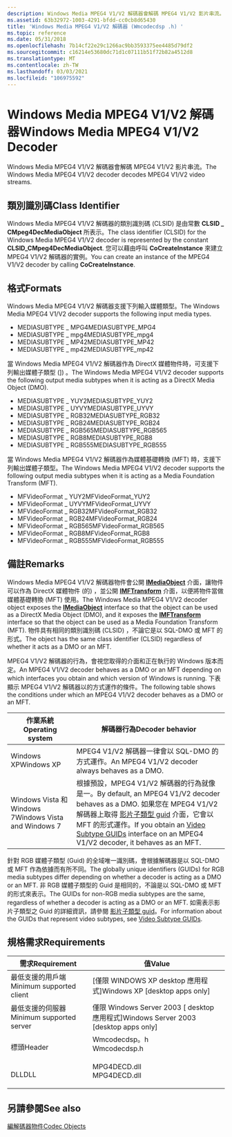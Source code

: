 ```yaml
---
description: Windows Media MPEG4 V1/V2 解碼器會解碼 MPEG4 V1/V2 影片串流。
ms.assetid: 63b32972-1003-4291-bfdd-cc0cb8d65430
title: 'Windows Media MPEG4 V1/V2 解碼器 (Wmcodecdsp .h) '
ms.topic: reference
ms.date: 05/31/2018
ms.openlocfilehash: 7b14cf22e29c1266ac9bb3593375ee4485d79df2
ms.sourcegitcommit: c16214e53680dc71d1c07111b51f72b82a4512d8
ms.translationtype: MT
ms.contentlocale: zh-TW
ms.lasthandoff: 03/03/2021
ms.locfileid: "106975592"
---
```

# <a name="windows-media-mpeg4-v1v2-decoder"></a><span data-ttu-id="0c813-103">Windows Media MPEG4 V1/V2 解碼器</span><span class="sxs-lookup"><span data-stu-id="0c813-103">Windows Media MPEG4 V1/V2 Decoder</span></span>

<span data-ttu-id="0c813-104">Windows Media MPEG4 V1/V2 解碼器會解碼 MPEG4 V1/V2 影片串流。</span><span class="sxs-lookup"><span data-stu-id="0c813-104">The Windows Media MPEG4 V1/V2 decoder decodes MPEG4 V1/V2 video streams.</span></span>

## <a name="class-identifier"></a><span data-ttu-id="0c813-105">類別識別碼</span><span class="sxs-lookup"><span data-stu-id="0c813-105">Class Identifier</span></span>

<span data-ttu-id="0c813-106">Windows Media MPEG4 V1/V2 解碼器的類別識別碼 (CLSID) 是由常數 **CLSID \_ CMpeg4DecMediaObject** 所表示。</span><span class="sxs-lookup"><span data-stu-id="0c813-106">The class identifier (CLSID) for the Windows Media MPEG4 V1/V2 decoder is represented by the constant **CLSID\_CMpeg4DecMediaObject**.</span></span> <span data-ttu-id="0c813-107">您可以藉由呼叫 **CoCreateInstance** 來建立 MPEG4 V1/V2 解碼器的實例。</span><span class="sxs-lookup"><span data-stu-id="0c813-107">You can create an instance of the MPEG4 V1/V2 decoder by calling **CoCreateInstance**.</span></span>

## <a name="formats"></a><span data-ttu-id="0c813-108">格式</span><span class="sxs-lookup"><span data-stu-id="0c813-108">Formats</span></span>

<span data-ttu-id="0c813-109">Windows Media MPEG4 V1/V2 解碼器支援下列輸入媒體類型。</span><span class="sxs-lookup"><span data-stu-id="0c813-109">The Windows Media MPEG4 V1/V2 decoder supports the following input media types.</span></span>

-   <span data-ttu-id="0c813-110">MEDIASUBTYPE \_ MPG4</span><span class="sxs-lookup"><span data-stu-id="0c813-110">MEDIASUBTYPE\_MPG4</span></span>
-   <span data-ttu-id="0c813-111">MEDIASUBTYPE \_ mpg4</span><span class="sxs-lookup"><span data-stu-id="0c813-111">MEDIASUBTYPE\_mpg4</span></span>
-   <span data-ttu-id="0c813-112">MEDIASUBTYPE \_ MP42</span><span class="sxs-lookup"><span data-stu-id="0c813-112">MEDIASUBTYPE\_MP42</span></span>
-   <span data-ttu-id="0c813-113">MEDIASUBTYPE \_ mp42</span><span class="sxs-lookup"><span data-stu-id="0c813-113">MEDIASUBTYPE\_mp42</span></span>

<span data-ttu-id="0c813-114">當 Windows Media MPEG4 V1/V2 解碼器作為 DirectX 媒體物件時，可支援下列輸出媒體子類型 (]) 。</span><span class="sxs-lookup"><span data-stu-id="0c813-114">The Windows Media MPEG4 V1/V2 decoder supports the following output media subtypes when it is acting as a DirectX Media Object (DMO).</span></span>

-   <span data-ttu-id="0c813-115">MEDIASUBTYPE \_ YUY2</span><span class="sxs-lookup"><span data-stu-id="0c813-115">MEDIASUBTYPE\_YUY2</span></span>
-   <span data-ttu-id="0c813-116">MEDIASUBTYPE \_ UYVY</span><span class="sxs-lookup"><span data-stu-id="0c813-116">MEDIASUBTYPE\_UYVY</span></span>
-   <span data-ttu-id="0c813-117">MEDIASUBTYPE \_ RGB32</span><span class="sxs-lookup"><span data-stu-id="0c813-117">MEDIASUBTYPE\_RGB32</span></span>
-   <span data-ttu-id="0c813-118">MEDIASUBTYPE \_ RGB24</span><span class="sxs-lookup"><span data-stu-id="0c813-118">MEDIASUBTYPE\_RGB24</span></span>
-   <span data-ttu-id="0c813-119">MEDIASUBTYPE \_ RGB565</span><span class="sxs-lookup"><span data-stu-id="0c813-119">MEDIASUBTYPE\_RGB565</span></span>
-   <span data-ttu-id="0c813-120">MEDIASUBTYPE \_ RGB8</span><span class="sxs-lookup"><span data-stu-id="0c813-120">MEDIASUBTYPE\_RGB8</span></span>
-   <span data-ttu-id="0c813-121">MEDIASUBTYPE \_ RGB555</span><span class="sxs-lookup"><span data-stu-id="0c813-121">MEDIASUBTYPE\_RGB555</span></span>

<span data-ttu-id="0c813-122">當 Windows Media MPEG4 V1/V2 解碼器作為媒體基礎轉換 (MFT) 時，支援下列輸出媒體子類型。</span><span class="sxs-lookup"><span data-stu-id="0c813-122">The Windows Media MPEG4 V1/V2 decoder supports the following output media subtypes when it is acting as a Media Foundation Transform (MFT).</span></span>

-   <span data-ttu-id="0c813-123">MFVideoFormat \_ YUY2</span><span class="sxs-lookup"><span data-stu-id="0c813-123">MFVideoFormat\_YUY2</span></span>
-   <span data-ttu-id="0c813-124">MFVideoFormat \_ UYVY</span><span class="sxs-lookup"><span data-stu-id="0c813-124">MFVideoFormat\_UYVY</span></span>
-   <span data-ttu-id="0c813-125">MFVideoFormat \_ RGB32</span><span class="sxs-lookup"><span data-stu-id="0c813-125">MFVideoFormat\_RGB32</span></span>
-   <span data-ttu-id="0c813-126">MFVideoFormat \_ RGB24</span><span class="sxs-lookup"><span data-stu-id="0c813-126">MFVideoFormat\_RGB24</span></span>
-   <span data-ttu-id="0c813-127">MFVideoFormat \_ RGB565</span><span class="sxs-lookup"><span data-stu-id="0c813-127">MFVideoFormat\_RGB565</span></span>
-   <span data-ttu-id="0c813-128">MFVideoFormat \_ RGB8</span><span class="sxs-lookup"><span data-stu-id="0c813-128">MFVideoFormat\_RGB8</span></span>
-   <span data-ttu-id="0c813-129">MFVideoFormat \_ RGB555</span><span class="sxs-lookup"><span data-stu-id="0c813-129">MFVideoFormat\_RGB555</span></span>

## <a name="remarks"></a><span data-ttu-id="0c813-130">備註</span><span class="sxs-lookup"><span data-stu-id="0c813-130">Remarks</span></span>

<span data-ttu-id="0c813-131">Windows Media MPEG4 V1/V2 解碼器物件會公開 [**IMediaObject**](/previous-versions/windows/desktop/api/mediaobj/nn-mediaobj-imediaobject) 介面，讓物件可以作為 DirectX 媒體物件 (的) ，並公開 [**IMFTransform**](/windows/desktop/api/mftransform/nn-mftransform-imftransform) 介面，以便將物件當做媒體基礎轉換 (MFT) 使用。</span><span class="sxs-lookup"><span data-stu-id="0c813-131">The Windows Media MPEG4 V1/V2 decoder object exposes the [**IMediaObject**](/previous-versions/windows/desktop/api/mediaobj/nn-mediaobj-imediaobject) interface so that the object can be used as a DirectX Media Object (DMO), and it exposes the [**IMFTransform**](/windows/desktop/api/mftransform/nn-mftransform-imftransform) interface so that the object can be used as a Media Foundation Transform (MFT).</span></span> <span data-ttu-id="0c813-132">物件具有相同的類別識別碼 (CLSID) ，不論它是以 SQL-DMO 或 MFT 的形式。</span><span class="sxs-lookup"><span data-stu-id="0c813-132">The object has the same class identifier (CLSID) regardless of whether it acts as a DMO or an MFT.</span></span>

<span data-ttu-id="0c813-133">MPEG4 V1/V2 解碼器的行為，會視您取得的介面和正在執行的 Windows 版本而定。</span><span class="sxs-lookup"><span data-stu-id="0c813-133">An MPEG4 V1/V2 decoder behaves as a DMO or an MFT depending on which interfaces you obtain and which version of Windows is running.</span></span> <span data-ttu-id="0c813-134">下表顯示 MPEG4 V1/V2 解碼器以的方式運作的條件。</span><span class="sxs-lookup"><span data-stu-id="0c813-134">The following table shows the conditions under which an MPEG4 V1/V2 decoder behaves as a DMO or an MFT.</span></span>



| <span data-ttu-id="0c813-135">作業系統</span><span class="sxs-lookup"><span data-stu-id="0c813-135">Operating system</span></span>            | <span data-ttu-id="0c813-136">解碼器行為</span><span class="sxs-lookup"><span data-stu-id="0c813-136">Decoder behavior</span></span>                                                                                                                                                                |
|-----------------------------|---------------------------------------------------------------------------------------------------------------------------------------------------------------------------------|
| <span data-ttu-id="0c813-137">Windows XP</span><span class="sxs-lookup"><span data-stu-id="0c813-137">Windows XP</span></span>                  | <span data-ttu-id="0c813-138">MPEG4 V1/V2 解碼器一律會以 SQL-DMO 的方式運作。</span><span class="sxs-lookup"><span data-stu-id="0c813-138">An MPEG4 V1/V2 decoder always behaves as a DMO.</span></span>                                                                                                                                 |
| <span data-ttu-id="0c813-139">Windows Vista 和 Windows 7</span><span class="sxs-lookup"><span data-stu-id="0c813-139">Windows Vista and Windows 7</span></span> | <span data-ttu-id="0c813-140">根據預設，MPEG4 V1/V2 解碼器的行為就像是一。</span><span class="sxs-lookup"><span data-stu-id="0c813-140">By default, an MPEG4 V1/V2 decoder behaves as a DMO.</span></span> <span data-ttu-id="0c813-141">如果您在 MPEG4 V1/V2 解碼器上取得 [影片子類型 guid](video-subtype-guids.md) 介面，它會以 MFT 的形式運作。</span><span class="sxs-lookup"><span data-stu-id="0c813-141">If you obtain an [Video Subtype GUIDs](video-subtype-guids.md) interface on an MPEG4 V1/V2 decoder, it behaves as an MFT.</span></span> |



 

<span data-ttu-id="0c813-142">針對 RGB 媒體子類型 (Guid) 的全域唯一識別碼，會根據解碼器是以 SQL-DMO 或 MFT 作為依據而有所不同。</span><span class="sxs-lookup"><span data-stu-id="0c813-142">The globally unique identifiers (GUIDs) for RGB media subtypes differ depending on whether a decoder is acting as a DMO or an MFT.</span></span> <span data-ttu-id="0c813-143">非 RGB 媒體子類型的 Guid 是相同的，不論是以 SQL-DMO 或 MFT 的形式來表示。</span><span class="sxs-lookup"><span data-stu-id="0c813-143">The GUIDs for non-RGB media subtypes are the same, regardless of whether a decoder is acting as a DMO or an MFT.</span></span> <span data-ttu-id="0c813-144">如需表示影片子類型之 Guid 的詳細資訊，請參閱 [影片子類型 guid](video-subtype-guids.md)。</span><span class="sxs-lookup"><span data-stu-id="0c813-144">For information about the GUIDs that represent video subtypes, see [Video Subtype GUIDs](video-subtype-guids.md).</span></span>

## <a name="requirements"></a><span data-ttu-id="0c813-145">規格需求</span><span class="sxs-lookup"><span data-stu-id="0c813-145">Requirements</span></span>



| <span data-ttu-id="0c813-146">需求</span><span class="sxs-lookup"><span data-stu-id="0c813-146">Requirement</span></span> | <span data-ttu-id="0c813-147">值</span><span class="sxs-lookup"><span data-stu-id="0c813-147">Value</span></span> |
|-------------------------------------|-----------------------------------------------------------------------------------------|
| <span data-ttu-id="0c813-148">最低支援的用戶端</span><span class="sxs-lookup"><span data-stu-id="0c813-148">Minimum supported client</span></span><br/> | <span data-ttu-id="0c813-149">\[僅限 WINDOWS XP desktop 應用程式\]</span><span class="sxs-lookup"><span data-stu-id="0c813-149">Windows XP \[desktop apps only\]</span></span><br/>                                             |
| <span data-ttu-id="0c813-150">最低支援的伺服器</span><span class="sxs-lookup"><span data-stu-id="0c813-150">Minimum supported server</span></span><br/> | <span data-ttu-id="0c813-151">僅限 Windows Server 2003 \[ desktop 應用程式\]</span><span class="sxs-lookup"><span data-stu-id="0c813-151">Windows Server 2003 \[desktop apps only\]</span></span><br/>                                    |
| <span data-ttu-id="0c813-152">標頭</span><span class="sxs-lookup"><span data-stu-id="0c813-152">Header</span></span><br/>                   | <dl> <span data-ttu-id="0c813-153"><dt>Wmcodecdsp。h</dt></span><span class="sxs-lookup"><span data-stu-id="0c813-153"><dt>Wmcodecdsp.h</dt></span></span> </dl> |
| <span data-ttu-id="0c813-154">DLL</span><span class="sxs-lookup"><span data-stu-id="0c813-154">DLL</span></span><br/>                      | <dl> <span data-ttu-id="0c813-155"><dt>MPG4DECD.dll</dt></span><span class="sxs-lookup"><span data-stu-id="0c813-155"><dt>MPG4DECD.dll</dt></span></span> </dl> |



## <a name="see-also"></a><span data-ttu-id="0c813-156">另請參閱</span><span class="sxs-lookup"><span data-stu-id="0c813-156">See also</span></span>

<dl> <dt>

[<span data-ttu-id="0c813-157">編解碼器物件</span><span class="sxs-lookup"><span data-stu-id="0c813-157">Codec Objects</span></span>](codecobjects.md)
</dt> </dl>

 

 
